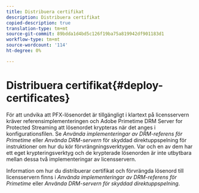 ```yaml
---
title: Distribuera certifikat
description: Distribuera certifikat
copied-description: true
translation-type: tm+mt
source-git-commit: 89bdda1d4bd5c126f19ba75a819942df901183d1
workflow-type: tm+mt
source-wordcount: '114'
ht-degree: 0%

---
```



# Distribuera certifikat{#deploy-certificates}

För att undvika att PFX-lösenordet är tillgängligt i klartext på licensservern kräver referensimplementeringen och Adobe Primetime DRM Server for Protected Streaming att lösenordet krypteras när det anges i konfigurationsfilen. Se *Använda implementeringar av DRM-referens för Primetime* eller *Använda DRM-servern* för skyddad direktuppspelning för instruktioner om hur du kör förvrängningsverktygen. Var och en av dem har ett eget krypteringsverktyg och de krypterade lösenorden är inte utbytbara mellan dessa två implementeringar av licensservern.

Information om hur du distribuerar certifikat och förvrängda lösenord till licensservern finns i *Använda implementeringar av DRM-referens för Primetime* eller *Använda DRM-servern för skyddad direktuppspelning*.
